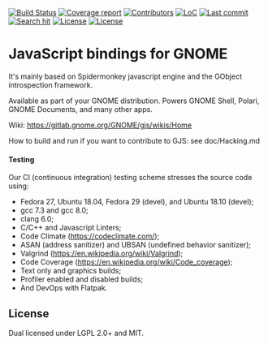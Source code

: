 [![Build Status](https://gitlab.gnome.org/GNOME/gjs/badges/master/build.svg)](https://gitlab.gnome.org/GNOME/gjs/pipelines)
[![Coverage report](https://gitlab.gnome.org/GNOME/gjs/badges/master/coverage.svg)](https://gnome.pages.gitlab.gnome.org/gjs/)
[![Contributors](https://img.shields.io/github/contributors/GNOME/gjs.svg)](https://gitlab.gnome.org/GNOME/gjs/graphs/master)
[![LoC](https://tokei.rs/b1/github/GNOME/gjs?category=code)](https://gitlab.gnome.org/GNOME/gjs/tree/master)
[![Last commit](https://img.shields.io/github/last-commit/GNOME/gjs.svg)](https://gitlab.gnome.org/GNOME/gjs/commits/master)
[![Search hit](https://img.shields.io/github/search/GNOME/gjs/goto.svg?label=github%20hits)](https://github.com/search?utf8=%E2%9C%93&q=gjs&type=)
[![License](https://img.shields.io/badge/License-LGPL%20v2%2B-blue.svg)](https://gitlab.gnome.org/GNOME/gjs/blob/master/COPYING)
[![License](https://img.shields.io/badge/License-MIT-blue.svg)](https://gitlab.gnome.org/GNOME/gjs/blob/master/COPYING)

JavaScript bindings for GNOME
=============================

It's mainly based on Spidermonkey javascript engine and the GObject introspection framework.

Available as part of your GNOME distribution. Powers GNOME Shell, Polari,
GNOME Documents, and many other apps.

Wiki: https://gitlab.gnome.org/GNOME/gjs/wikis/Home

How to build and run if you want to contribute to GJS: see doc/Hacking.md

#### Testing

Our CI (continuous integration) testing scheme stresses the source code using:
- Fedora 27, Ubuntu 18.04, Fedora 29 (devel), and Ubuntu 18.10 (devel);
- gcc 7.3 and gcc 8.0;
- clang 6.0;
- C/C++ and Javascript Linters;
- Code Climate  (https://codeclimate.com/);
- ASAN (address sanitizer) and UBSAN (undefined behavior sanitizer);
- Valgrind (https://en.wikipedia.org/wiki/Valgrind);
- Code Coverage (https://en.wikipedia.org/wiki/Code_coverage);
- Text only and graphics builds;
- Profiler enabled and disabled builds;
- And DevOps with Flatpak.

## License

Dual licensed under LGPL 2.0+ and MIT.
